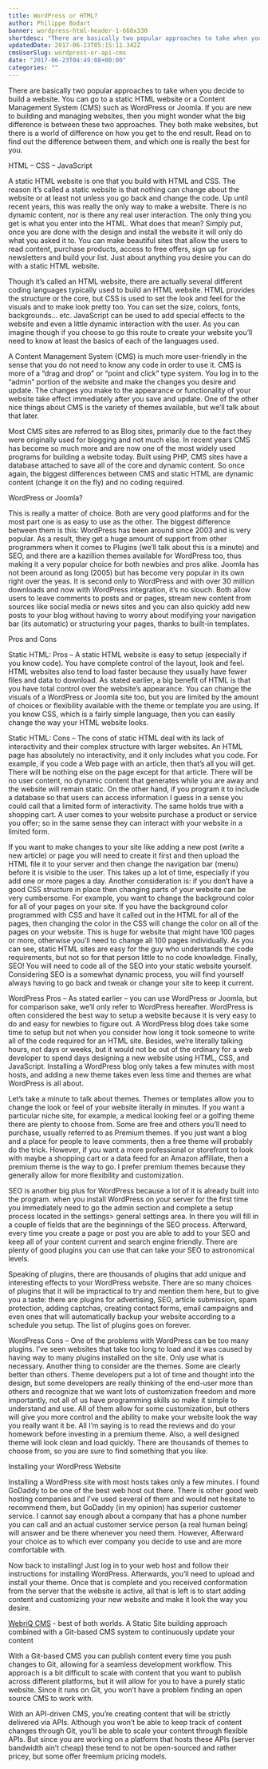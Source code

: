 ```yaml
---
title: WordPress or HTML?
author: Philippe Bodart
banner: wordpress-html-header-1-660x330
shortdesc: "There are basically two popular approaches to take when you decide to build a website. You can go to a static HTML website or a Content Management System (CMS) such as WordPress or Joomla. If you are new to building and managing websites, then you might wonder what the big difference is between these two "
updatedDate: 2017-06-23T05:15:11.342Z
cmsUserSlug: wordpress-or-api-cms
date: "2017-06-23T04:49:08+00:00"
categories: ""
---
```


There are basically two popular approaches to take when you decide to build a website. You can go to a static HTML website or a Content Management System (CMS) such as WordPress or Joomla. If you are new to building and managing websites, then you might wonder what the big difference is between these two approaches. They both make websites, but there is a world of difference on how you get to the end result. Read on to find out the difference between them, and which one is really the best for you.

HTML – CSS – JavaScript

A static HTML website is one that you build with HTML and CSS. The reason it’s called a static website is that nothing can change about the website or at least not unless you go back and change the code. Up until recent years, this was really the only way to make a website. There is no dynamic content, nor is there any real user interaction. The only thing you get is what you enter into the HTML. What does that mean? Simply put, once you are done with the design and install the website it will only do what you asked it to. You can make beautiful sites that allow the users to read content, purchase products, access to free offers, sign up for newsletters and build your list. Just about anything you desire you can do with a static HTML website.

Though it’s called an HTML website, there are actually several different coding languages typically used to build an HTML website. HTML provides the structure or the core, but CSS is used to set the look and feel for the visuals and to make look pretty too. You can set the size, colors, fonts, backgrounds… etc. JavaScript can be used to add special effects to the website and even a little dynamic interaction with the user. As you can imagine though if you choose to go this route to create your website you’ll need to know at least the basics of each of the languages used.

A Content Management System (CMS) is much more user-friendly in the sense that you do not need to know any code in order to use it. CMS is more of a “drag and drop” or “point and click” type system. You log in to the “admin” portion of the website and make the changes you desire and update. The changes you make to the appearance or functionality of your website take effect immediately after you save and update. One of the other nice things about CMS is the variety of themes available, but we’ll talk about that later.

Most CMS sites are referred to as Blog sites, primarily due to the fact they were originally used for blogging and not much else. In recent years CMS has become so much more and are now one of the most widely used programs for building a website today. Built using PHP, CMS sites have a database attached to save all of the core and dynamic content. So once again, the biggest differences between CMS and static HTML are dynamic content (change it on the fly) and no coding required.

WordPress or Joomla?

This is really a matter of choice. Both are very good platforms and for the most part one is as easy to use as the other. The biggest difference between them is this: WordPress has been around since 2003 and is very popular. As a result, they get a huge amount of support from other programmers when it comes to Plugins (we’ll talk about this is a minute) and SEO, and there are a kazillion themes available for WordPress too, thus making it a very popular choice for both newbies and pros alike. Joomla has not been around as long (2005) but has become very popular in its own right over the yeas. It is second only to WordPress and with over 30 million downloads and now with WordPress integration, it’s no slouch. Both allow users to leave comments to posts and or pages, stream new content from sources like social media or news sites and you can also quickly add new posts to your blog without having to worry about modifying your navigation bar (its automatic) or structuring your pages, thanks to built-in templates.

Pros and Cons

Static HTML: Pros – A static HTML website is easy to setup (especially if you know code). You have complete control of the layout, look and feel. HTML websites also tend to load faster because they usually have fewer files and data to download. As stated earlier, a big benefit of HTML is that you have total control over the website’s appearance. You can change the visuals of a WordPress or Joomla site too, but you are limited by the amount of choices or flexibility available with the theme or template you are using. If you know CSS, which is a fairly simple language, then you can easily change the way your HTML website looks.

Static HTML: Cons – The cons of static HTML deal with its lack of interactivity and their complex structure with larger websites. An HTML page has absolutely no interactivity, and it only includes what you code. For example, if you code a Web page with an article, then that’s all you will get. There will be nothing else on the page except for that article. There will be no user content, no dynamic content that generates while you are away and the website will remain static. On the other hand, if you program it to include a database so that users can access information I guess in a sense you could call that a limited form of interactivity. The same holds true with a shopping cart. A user comes to your website purchase a product or service you offer; so in the same sense they can interact with your website in a limited form.

If you want to make changes to your site like adding a new post (write a new article) or page you will need to create it first and then upload the HTML file it to your server and then change the navigation bar (menu) before it is visible to the user. This takes up a lot of time, especially if you add one or more pages a day. Another consideration is: if you don’t have a good CSS structure in place then changing parts of your website can be very cumbersome. For example, you want to change the background color for all of your pages on your site. If you have the background color programmed with CSS and have it called out in the HTML for all of the pages, then changing the color in the CSS will change the color on all of the pages on your website. This is huge for website that might have 100 pages or more, otherwise you’ll need to change all 100 pages individually. As you can see, static HTML sites are easy for the guy who understands the code requirements, but not so for that person little to no code knowledge. Finally, SEO! You will need to code all of the SEO into your static website yourself. Considering SEO is a somewhat dynamic process, you will find yourself always having to go back and tweak or change your site to keep it current.

WordPress Pros – As stated earlier – you can use WordPress or Joomla, but for comparison sake, we’ll only refer to WordPress hereafter. WordPress is often considered the best way to setup a website because it is very easy to do and easy for newbies to figure out. A WordPress blog does take some time to setup but not when you consider how long it took someone to write all of the code required for an HTML site. Besides, we’re literally talking hours, not days or weeks, but it would not be out of the ordinary for a web developer to spend days designing a new website using HTML, CSS, and JavaScript. Installing a WordPress blog only takes a few minutes with most hosts, and adding a new theme takes even less time and themes are what WordPress is all about.

Let’s take a minute to talk about themes. Themes or templates allow you to change the look or feel of your website literally in minutes. If you want a particular niche site, for example, a medical looking feel or a golfing theme there are plenty to choose from. Some are free and others you’ll need to purchase, usually referred to as Premium themes. If you just want a blog and a place for people to leave comments, then a free theme will probably do the trick. However, if you want a more professional or storefront to look with maybe a shopping cart or a data feed for an Amazon affiliate, then a premium theme is the way to go. I prefer premium themes because they generally allow for more flexibility and customization.

SEO is another big plus for WordPress because a lot of it is already built into the program. when you install WordPress on your server for the first time you immediately need to go the admin section and complete a setup process located in the settings> general settings area. In there you will fill in a couple of fields that are the beginnings of the SEO process. Afterward, every time you create a page or post you are able to add to your SEO and keep all of your content current and search engine friendly. There are plenty of good plugins you can use that can take your SEO to astronomical levels.

Speaking of plugins, there are thousands of plugins that add unique and interesting effects to your WordPress website. There are so many choices of plugins that it will be impractical to try and mention them here, but to give you a taste: there are plugins for advertising, SEO, article submission, spam protection, adding captchas, creating contact forms, email campaigns and even ones that will automatically backup your website according to a schedule you setup. The list of plugins goes on forever.

WordPress Cons – One of the problems with WordPress can be too many plugins. I’ve seen websites that take too long to load and it was caused by having way to many plugins installed on the site. Only use what is necessary. Another thing to consider are the themes. Some are clearly better than others. Theme developers put a lot of time and thought into the design, but some developers are really thinking of the end-user more than others and recognize that we want lots of customization freedom and more importantly, not all of us have programming skills so make it simple to understand and use. All of them allow for some customization, but others will give you more control and the ability to make your website look the way you really want it be. All I’m saying is to read the reviews and do your homework before investing in a premium theme. Also, a well designed theme will look clean and load quickly. There are thousands of themes to choose from, so you are sure to find something that you like.

Installing your WordPress Website

Installing a WordPress site with most hosts takes only a few minutes. I found GoDaddy to be one of the best web host out there. There is other good web hosting companies and I’ve used several of them and would not hesitate to recommend them, but GoDaddy (in my opinion) has superior customer service. I cannot say enough about a company that has a phone number you can call and an actual customer service person (a real human being) will answer and be there whenever you need them. However, Afterward your choice as to which ever company you decide to use and are more comfortable with.

Now back to installing! Just log in to your web host and follow their instructions for installing WordPress. Afterwards, you’ll need to upload and install your theme. Once that is complete and you received conformation from the server that the website is active, all that is left is to start adding content and customizing your new website and make it look the way you desire.

[WebriQ CMS](http://app.webriq.com) - best of both worlds. A Static Site building approach combined with a Git-based CMS system to continuously update your content 

With a Git-based CMS you can publish content every time you push changes to Git, allowing for a seamless development workflow. This approach is a bit difficult to scale with content that you want to publish across different platforms, but it will allow for you to have a purely static website. Since it runs on Git, you won’t have a problem finding an open source CMS to work with.

With an API-driven CMS, you’re creating content that will be strictly delivered via APIs. Although you won’t be able to keep track of content changes through Git, you’ll be able to scale your content through flexible APIs. But since you are working on a platform that hosts these APIs (server bandwidth ain’t cheap) these tend to not be open-sourced and rather pricey, but some offer freemium pricing models.


